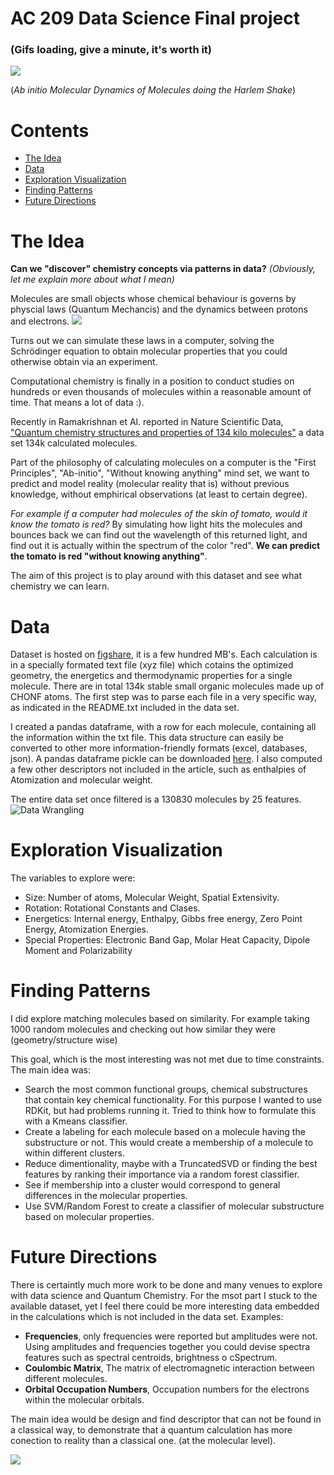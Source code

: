 AC 209 Data Science Final project 
===================
### (Gifs loading, give a minute, it's worth it)

<img src="http://i.imgur.com/pgXt52x.gif">

(*Ab initio Molecular Dynamics of Molecules doing the Harlem Shake*)

# Contents
- [The Idea](#the-idea) 
- [Data](#data) 
- [Exploration Visualization](#exploration-visualization) 
- [Finding Patterns](#finding-patterns) 
- [Future Directions](#future-directions) 


# The Idea
**Can we "discover" chemistry concepts via patterns in data?** 
*(Obviously, let me explain more about what I mean)*

Molecules are small objects whose chemical behaviour is governs by physcial laws (Quantum Mechancis) and the dynamics between protons and electrons.
<img src="http://fat.gfycat.com/GeneralWarmheartedGopher.gif">

Turns out we can simulate these laws in a computer, solving the Schrödinger equation to obtain molecular properties that you could otherwise obtain via an experiment.

Computational chemistry is finally in a position to conduct studies on hundreds or even thousands of molecules within a reasonable amount of time. That means a lot of data :).

Recently in Ramakrishnan et Al. reported in Nature Scientific Data, ["Quantum chemistry structures and properties of 134 kilo molecules"](http://www.nature.com/articles/sdata201422) a data set 134k calculated molecules. 

Part of the philosophy of calculating molecules on a computer is the "First Principles", "Ab-initio", "Without knowing anything" mind set, we want to predict and model reality (molecular reality that is) without previous knowledge, without emphirical observations (at least to certain degree). 

*For example if a computer had molecules of the skin of tomato, would it know the tomato is red?* By simulating how light hits the molecules and bounces back we can find out the wavelength of this returned light, and find out it is actually within the spectrum of the color "red". **We can predict the tomato is red "without knowing anything"**.

The aim of this project is to play around with this dataset and see what chemistry we can learn.

# Data

Dataset is hosted on [figshare](http://dx.doi.org/10.6084/m9.figshare.978904), it is a few hundred MB's.
Each calculation is in a specially formated text file (xyz file) which cotains the optimized geometry, the energetics and thermodynamic properties for a single molecule. There are in total 134k stable small organic molecules made up of CHONF atoms.
The first step was to parse each file in a very specific way, as indicated in the README.txt included in the data set.

I created a pandas dataframe, with a row for each molecule, containing all the information within the txt file. This data structure can easily be converted to other more information-friendly formats (excel, databases, json). 
A pandas dataframe pickle can be downloaded [here](https://www.dropbox.com/sh/6iysi4w0xmmevlt/AABrTLUFZJvrJPDeDCzuhxJYa?dl=0).
I also computed a few other descriptors not included in the article, such as enthalpies of Atomization and molecular weight.

The entire data set once filtered is a 130830 molecules by 25 features.
![Data Wrangling](http://i.imgur.com/zFEFEX2.png)

# Exploration Visualization
The variables to explore were:
* Size: Number of atoms, Molecular Weight, Spatial Extensivity.
* Rotation: Rotational Constants and Clases.
* Energetics: Internal energy, Enthalpy, Gibbs free energy, Zero Point Energy, Atomization Energies.
* Special Properties: Electronic Band Gap, Molar Heat Capacity, Dipole Moment and Polarizability

# Finding Patterns
I did explore matching molecules based on similarity. 
For example taking 1000 random molecules and checking out how similar they were (geometry/structure wise)



This goal, which is the most interesting was not met due to time constraints.
The main idea was:
* Search the most common functional groups, chemical substructures that contain key chemical functionality. For this purpose I wanted to use RDKit, but had problems running it. Tried to think how to formulate this with a Kmeans classifier.
* Create a labeling for each molecule based on a molecule having the substructure or not. This would create a membership of a molecule to within different clusters.
* Reduce dimentionality, maybe with a TruncatedSVD or finding the best features by ranking their importance via a random forest classifier.
* See if membership into a cluster would correspond to general differences in the molecular properties.
* Use SVM/Random Forest to create a classifier of molecular substructure based on molecular properties.


# Future Directions
There is certaintly much more work to be done and many venues to explore with data science and Quantum Chemistry.
For the msot part I stuck to the available dataset, yet I feel there could be more interesting data embedded in the calculations which is not included in the data set.
Examples:
* **Frequencies**, only frequencies were reported but amplitudes were not. Using amplitudes and frequencies together you could devise spectra features such as spectral centroids, brightness o cSpectrum.
* **Coulombic Matrix**, The matrix of electromagnetic interaction between different
molecules.
* **Orbital Occupation Numbers**, Occupation numbers for the electrons within the molecular orbitals.

The main idea would be design and find descriptor that can not be found in a classical way, to demonstrate that a quantum calculation has more conection to reality than a classical one. (at the molecular level).

<img src="http://giant.gfycat.com/FairWaryBactrian.gif">
